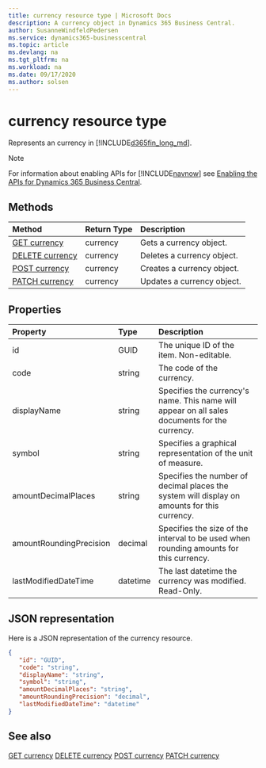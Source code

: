 ```yaml
---
title: currency resource type | Microsoft Docs
description: A currency object in Dynamics 365 Business Central.
author: SusanneWindfeldPedersen
ms.service: dynamics365-businesscentral
ms.topic: article
ms.devlang: na
ms.tgt_pltfrm: na
ms.workload: na
ms.date: 09/17/2020
ms.author: solsen
---
```


# currency resource type
Represents an currency in [!INCLUDE[d365fin_long_md](../../includes/d365fin_long_md.md)].

> [!NOTE]  
> For information about enabling APIs for [!INCLUDE[navnow](../../includes/navnow_md.md)] see [Enabling the APIs for Dynamics 365 Business Central](../enabling-apis-for-dynamics-nav.md).

## Methods
| Method | Return Type|Description |
|:--------------------|:-----------|:-------------------------|
|[GET currency](../api/dynamics_currency_Get.md)|currency|Gets a currency object.|
|[DELETE currency](../api/dynamics_currency_Delete.md)|currency|Deletes a currency object.|
|[POST currency](../api/dynamics_currency_Create.md)|currency|Creates a currency object.|
|[PATCH currency](../api/dynamics_currency_Update.md)|currency|Updates a currency object.|






## Properties

| Property           | Type   |Description     |
|:-------------------|:-------|:---------------|
|id|GUID|The unique ID of the item. Non-editable.|
|code|string|The code of the currency.|
|displayName|string|Specifies the currency's name. This name will appear on all sales documents for the currency.|
|symbol|string|Specifies a graphical representation of the unit of measure.|
|amountDecimalPlaces|string|Specifies the number of decimal places the system will display on amounts for this currency.||
|amountRoundingPrecision|decimal|Specifies the size of the interval to be used when rounding amounts for this currency.|
|lastModifiedDateTime|datetime|The last datetime the currency was modified. Read-Only.|


## JSON representation

Here is a JSON representation of the currency resource.


```json
{
   "id": "GUID",
   "code": "string",
   "displayName": "string",
   "symbol": "string",
   "amountDecimalPlaces": "string",
   "amountRoundingPrecision": "decimal",
   "lastModifiedDateTime": "datetime"
}
```
## See also

[GET currency](../api/dynamics_currency_Get.md)
[DELETE currency](../api/dynamics_currency_Delete.md)
[POST currency](../api/dynamics_currency_Create.md)
[PATCH currency](../api/dynamics_currency_Update.md)

